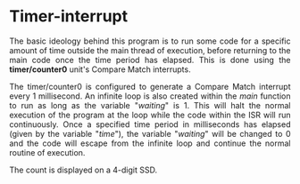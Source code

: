 # Timer-interrupt
<p align="justify">The basic ideology behind this program is to run some code for a specific amount of time outside the main thread of execution, before returning to the main code once the time period has elapsed. This is done using the <b>timer/counter0</b> unit's Compare Match interrupts.</p>
<p align="justify">The timer/counter0 is configured to generate a Compare Match interrupt every 1 millisecond. An infinite loop is also created within the <em>main</em> function to run as long as the variable "<em>waiting</em>" is 1. This will halt the normal execution of the program at the loop while the code within the ISR will run continuously. Once a specified time period in milliseconds has elapsed (given by the variable "<em>time</em>"), the variable "<em>waiting</em>" will be changed to 0 and the code will escape from the infinite loop and continue the normal routine of execution.</p>
<p align="justify">The count is displayed on a 4-digit SSD.</p>
